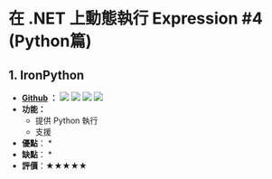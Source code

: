 # 在 .NET 上動態執行 Expression #4 (Python篇)







## 1. IronPython

* **[Github](https://github.com/IronLanguages/ironpython2) ：** ![](https://img.shields.io/github/watchers/IronLanguages/ironpython2) ![](https://img.shields.io/github/stars/IronLanguages/ironpython2) ![](https://img.shields.io/github/forks/IronLanguages/ironpython2) ![](https://img.shields.io/github/license/IronLanguages/ironpython2)
* **功能：**
    * 提供 Python 執行
    * 支援
* **優點**：
    * 
* **缺點**：
    * 
* **評價**：★★★★★